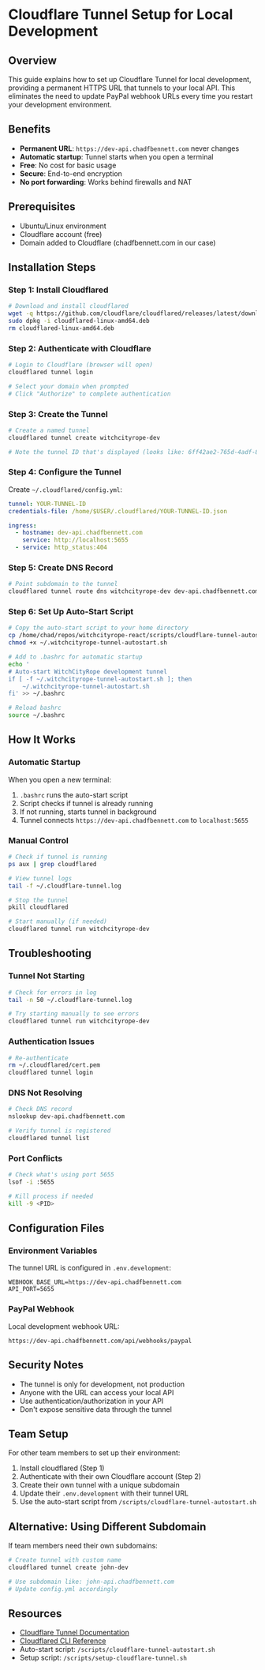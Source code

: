 # Cloudflare Tunnel Setup for Local Development

## Overview
This guide explains how to set up Cloudflare Tunnel for local development, providing a permanent HTTPS URL that tunnels to your local API. This eliminates the need to update PayPal webhook URLs every time you restart your development environment.

## Benefits
- **Permanent URL**: `https://dev-api.chadfbennett.com` never changes
- **Automatic startup**: Tunnel starts when you open a terminal
- **Free**: No cost for basic usage
- **Secure**: End-to-end encryption
- **No port forwarding**: Works behind firewalls and NAT

## Prerequisites
- Ubuntu/Linux environment
- Cloudflare account (free)
- Domain added to Cloudflare (chadfbennett.com in our case)

## Installation Steps

### Step 1: Install Cloudflared
```bash
# Download and install cloudflared
wget -q https://github.com/cloudflare/cloudflared/releases/latest/download/cloudflared-linux-amd64.deb
sudo dpkg -i cloudflared-linux-amd64.deb
rm cloudflared-linux-amd64.deb
```

### Step 2: Authenticate with Cloudflare
```bash
# Login to Cloudflare (browser will open)
cloudflared tunnel login

# Select your domain when prompted
# Click "Authorize" to complete authentication
```

### Step 3: Create the Tunnel
```bash
# Create a named tunnel
cloudflared tunnel create witchcityrope-dev

# Note the tunnel ID that's displayed (looks like: 6ff42ae2-765d-4adf-8112-31c55c1551ef)
```

### Step 4: Configure the Tunnel
Create `~/.cloudflared/config.yml`:
```yaml
tunnel: YOUR-TUNNEL-ID
credentials-file: /home/$USER/.cloudflared/YOUR-TUNNEL-ID.json

ingress:
  - hostname: dev-api.chadfbennett.com
    service: http://localhost:5655
  - service: http_status:404
```

### Step 5: Create DNS Record
```bash
# Point subdomain to the tunnel
cloudflared tunnel route dns witchcityrope-dev dev-api.chadfbennett.com
```

### Step 6: Set Up Auto-Start Script
```bash
# Copy the auto-start script to your home directory
cp /home/chad/repos/witchcityrope-react/scripts/cloudflare-tunnel-autostart.sh ~/.witchcityrope-tunnel-autostart.sh
chmod +x ~/.witchcityrope-tunnel-autostart.sh

# Add to .bashrc for automatic startup
echo '
# Auto-start WitchCityRope development tunnel
if [ -f ~/.witchcityrope-tunnel-autostart.sh ]; then
    ~/.witchcityrope-tunnel-autostart.sh
fi' >> ~/.bashrc

# Reload bashrc
source ~/.bashrc
```

## How It Works

### Automatic Startup
When you open a new terminal:
1. `.bashrc` runs the auto-start script
2. Script checks if tunnel is already running
3. If not running, starts tunnel in background
4. Tunnel connects `https://dev-api.chadfbennett.com` to `localhost:5655`

### Manual Control
```bash
# Check if tunnel is running
ps aux | grep cloudflared

# View tunnel logs
tail -f ~/.cloudflare-tunnel.log

# Stop the tunnel
pkill cloudflared

# Start manually (if needed)
cloudflared tunnel run witchcityrope-dev
```

## Troubleshooting

### Tunnel Not Starting
```bash
# Check for errors in log
tail -n 50 ~/.cloudflare-tunnel.log

# Try starting manually to see errors
cloudflared tunnel run witchcityrope-dev
```

### Authentication Issues
```bash
# Re-authenticate
rm ~/.cloudflared/cert.pem
cloudflared tunnel login
```

### DNS Not Resolving
```bash
# Check DNS record
nslookup dev-api.chadfbennett.com

# Verify tunnel is registered
cloudflared tunnel list
```

### Port Conflicts
```bash
# Check what's using port 5655
lsof -i :5655

# Kill process if needed
kill -9 <PID>
```

## Configuration Files

### Environment Variables
The tunnel URL is configured in `.env.development`:
```env
WEBHOOK_BASE_URL=https://dev-api.chadfbennett.com
API_PORT=5655
```

### PayPal Webhook
Local development webhook URL:
```
https://dev-api.chadfbennett.com/api/webhooks/paypal
```

## Security Notes
- The tunnel is only for development, not production
- Anyone with the URL can access your local API
- Use authentication/authorization in your API
- Don't expose sensitive data through the tunnel

## Team Setup
For other team members to set up their environment:

1. Install cloudflared (Step 1)
2. Authenticate with their own Cloudflare account (Step 2)
3. Create their own tunnel with a unique subdomain
4. Update their `.env.development` with their tunnel URL
5. Use the auto-start script from `/scripts/cloudflare-tunnel-autostart.sh`

## Alternative: Using Different Subdomain
If team members need their own subdomains:
```bash
# Create tunnel with custom name
cloudflared tunnel create john-dev

# Use subdomain like: john-api.chadfbennett.com
# Update config.yml accordingly
```

## Resources
- [Cloudflare Tunnel Documentation](https://developers.cloudflare.com/cloudflare-one/connections/connect-apps/)
- [Cloudflared CLI Reference](https://developers.cloudflare.com/cloudflare-one/connections/connect-apps/install-and-setup/tunnel-useful-commands/)
- Auto-start script: `/scripts/cloudflare-tunnel-autostart.sh`
- Setup script: `/scripts/setup-cloudflare-tunnel.sh`